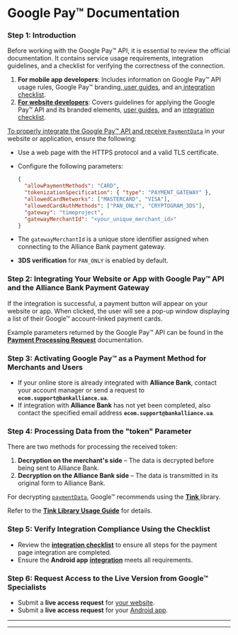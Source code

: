 # Google Pay™ Documentation

### Step 1: Introduction

Before working with the Google Pay™ API, it is essential to review the official documentation. It contains service usage requirements, integration guidelines, and a checklist for verifying the correctness of the connection.

1. **For mobile app developers**: Includes information on Google Pay™ API usage rules, Google Pay™ branding,[ user guides](https://developers.google.com/pay/api/web/guides/brand-guidelines), and an[ integration checklist](https://developers.google.com/pay/api/android/guides/test-and-deploy/integration-checklist).
2. [**For website developers**](https://developers.google.com/pay/api/web/overview?authuser=0): Covers guidelines for applying the Google Pay™ API and its branded elements, [user guides](https://developers.google.com/pay/api/web/guides/brand-guidelines), and an [integration checklist](https://developers.google.com/pay/api/android/guides/test-and-deploy/integration-checklist).

[To properly integrate the Google Pay™ API and receive `PaymentData`](https://developers.google.com/pay/api/web/guides/tutorial?authuser=0) in your website or application, ensure the following:

* Use a web page with the HTTPS protocol and a valid TLS certificate.
*   Configure the following parameters:

    ```json
    {
      "allowPaymentMethods": "CARD",
      "tokenizationSpecification": { "type": "PAYMENT_GATEWAY" },
      "allowedCardNetworks": ["MASTERCARD", "VISA"],
      "allowedCardAuthMethods": ["PAN_ONLY", "CRYPTOGRAM_3DS"],
      "gateway": "timeproject",
      "gatewayMerchantId": "<your_unique_merchant_id>"
    }
    ```
* The `gatewayMerchantId` is a unique store identifier assigned when connecting to the Alliance Bank payment gateway.
* **3DS verification** for `PAN_ONLY` is enabled by default.

### **Step 2: Integrating Your Website or App with Google Pay™ API and the Alliance Bank Payment Gateway**

If the integration is successful, a payment button will appear on your website or app. When clicked, the user will see a pop-up window displaying a list of their Google™ account-linked payment cards.

Example parameters returned by the Google Pay™ API can be found in the [**Payment Processing Request**](https://docs.merchant.alb.ua/en/payment-methods-h2h/googlepay-tm-encrypted/payment-request) documentation.

### **Step 3: Activating Google Pay™ as a Payment Method for Merchants and Users**

* If your online store is already integrated with **Alliance Bank**, contact your account manager or send a request to **`ecom.support@bankalliance.ua`**.
* If integration with **Alliance Bank** has not yet been completed, also contact the specified email address **`ecom.support@bankalliance.ua`**.

### **Step 4: Processing Data from the "token" Parameter**

There are two methods for processing the received token:

1. **Decryption on the merchant's side** – The data is decrypted before being sent to Alliance Bank.
2. **Decryption on the Alliance Bank side** – The data is transmitted in its original form to Alliance Bank.

For decrypting [`paymentData`](https://developers.google.com/pay/api/web/guides/tutorial), Google™ recommends using the [**Tink** ](https://github.com/tink-crypto/tink)library.

Refer to the [**Tink Library Usage Guide**](https://developers.google.com/pay/api/processors/guides/implementation/using-tink) for details.

### **Step 5: Verify Integration Compliance Using the Checklist**

* Review the [**integration checklist**](https://developers.google.com/pay/api/web/guides/test-and-deploy/integration-checklist) to ensure all steps for the payment page integration are completed.
* Ensure the **Android app** [**integration**](https://developers.google.com/pay/api/web/guides/test-and-deploy/integration-checklist) meets all requirements.

### **Step 6: Request Access to the Live Version from Google™ Specialists**

* Submit a **live access request** for [your website](https://developers.google.com/pay/api/web/guides/test-and-deploy/publish-your-integration).
* Submit a **live access request** for your [Android app](https://developers.google.com/pay/api/android/guides/test-and-deploy/publish-your-integration).

***

***

